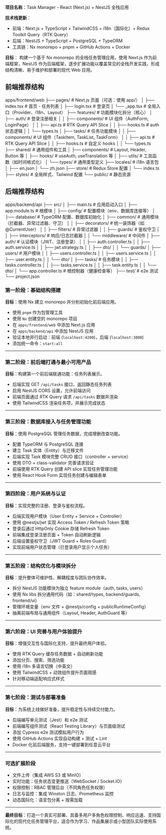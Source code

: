 **项目名称**：Task Manager - React (Next.js) + NestJS 全栈应用

**技术栈更新**：

- 前端：Next.js + TypeScript + TailwindCSS + i18n（国际化）+ Redux Toolkit Query（RTK Query）
- 后端：NestJS + TypeScript + PostgreSQL + TypeORM
- 工具链：Nx monorepo + pnpm + GitHub Actions + Docker

**目标**：
构建一个基于 Nx monorepo 的全栈任务管理应用，使用 Next.js 作为前端框架，NestJS 作为后端框架，逐步扩展功能以覆盖常见的全栈开发实践，形成结构清晰、易于维护和部署的现代 Web 应用。

## 前端推荐结构

apps/frontend/web
├── pages/ # Next.js 页面（可选：使用 app/）
│ ├── index.tsx # 首页 - 任务列表
│ ├── login.tsx # 登录页
│ └── \_app.tsx # 全局入口（Provider、i18n、Layout）
├── features/ # 功能模块化拆分（核心）
│ ├── auth/ # 登录注册相关
│ │ ├── components/ # UI 组件（AuthForm, LoginPage）
│ │ ├── api.ts # RTK Query API Slice
│ │ ├── hooks.ts # auth 状态逻辑
│ │ └── types.ts
│ ├── tasks/ # 任务功能模块
│ │ ├── components/ # UI 组件（TaskItem, TaskList, TaskForm）
│ │ ├── api.ts # RTK Query API Slice
│ │ ├── hooks.ts # 自定义 hooks
│ │ └── types.ts
├── shared/ # 通用组件和工具
│ ├── components/ # Layout, Header, Button 等
│ ├── hooks/ # useAuth, useTranslation 等
│ ├── utils/ # 工具函数（如时间格式化）
│ └── types/ # 通用类型定义
├── locales/ # i18n 语言包
│ ├── en.json
│ └── zh.json
├── store/ # Redux Store 配置
│ └── index.ts
├── styles/ # 全局样式、Tailwind 配置
└── public/ # 静态资源

## 后端推荐结构

apps/backend/api
├── src/
│ ├── main.ts # 应用启动入口
│ ├── app.module.ts # 根模块
│ ├── config/ # 配置模块（env、数据库连接等）
│ ├── database/ # TypeORM 配置、数据库初始化
│ ├── common/ # 通用模块（拦截器、异常过滤器、守卫）
│ │ ├── decorators/ # 统一装饰器（如 @CurrentUser）
│ │ ├── filters/ # 异常过滤器
│ │ ├── guards/ # 鉴权守卫
│ │ ├── interceptors/ # 响应/日志拦截器
│ │ └── middleware/ # 中间件
│ ├── auth/ # 认证模块（JWT、注册登录）
│ │ ├── auth.controller.ts
│ │ ├── auth.service.ts
│ │ ├── jwt.strategy.ts
│ │ ├── dto/
│ │ └── guards/
│ ├── users/ # 用户模块
│ │ ├── users.controller.ts
│ │ ├── users.service.ts
│ │ ├── user.entity.ts
│ │ └── dto/
│ ├── tasks/ # 任务模块
│ │ ├── tasks.controller.ts
│ │ ├── tasks.service.ts
│ │ ├── task.entity.ts
│ │ └── dto/
│ └── app.controller.ts # 根控制器（健康检查等）
├── test/ # e2e 测试
└── project.json

### 第一阶段：基础结构搭建

**目标**：使用 Nx 建立 monorepo 并分别初始化前后端应用。

- 使用 `pnpm` 作为包管理工具
- 使用 `Nx` 创建空的 monorepo 项目
- 在 `apps/frontend/web` 中添加 Next.js 应用
- 在 `apps/backend/api` 中添加 NestJS 应用
- 验证本地并行启动：前端 (`localhost:4200`)，后端 (`localhost:3000`)
- 添加统一命令：`start:all`

---

### 第二阶段：前后端打通与最小可用产品

**目标**：构建第一个前后端联通功能：任务列表展示。

- 后端实现 GET `/api/tasks` 接口，返回静态任务列表
- 启用 NestJS CORS 设置，允许前端访问
- 前端页面通过 RTK Query 请求 `/api/tasks` 数据并渲染
- 使用 TailwindCSS 渲染任务项，并展示完成状态

---

### 第三阶段：数据库接入与任务管理功能

**目标**：使用 PostgreSQL 管理任务数据，完成增删改查功能。

- 配置 TypeORM 与 PostgreSQL 连接
- 建立 Task 实体（Entity）与迁移文件
- 后端实现 Task 模块完整 CRUD 接口（controller + service）
- 使用 DTO + class-validator 完善请求验证
- 前端使用 RTK Query 创建 API slice 实现任务管理功能
- 使用 React Hook Form 实现任务创建与编辑表单

---

### 第四阶段：用户系统与认证

**目标**：实现完整的注册、登录与鉴权流程。

- 后端实现用户模块（User Entity + Service + Controller）
- 使用 @nestjs/jwt 实现 Access Token / Refresh Token 策略
- 登录后通过 HttpOnly Cookie 存储 Refresh Token
- 前端集成登录注册页面 + Token 自动刷新逻辑
- 后端设置鉴权守卫（JWT Guard + Roles Guard）
- 实现前端用户状态管理（已登录用户显示个人任务）

---

### 第五阶段：结构优化与模块拆分

**目标**：提升整体可维护性、解耦程度与团队协作效率。

- 拆分 NestJS 功能模块为独立 feature module（auth, tasks, users）
- 使用 Nx libs 拆分通用代码（如：shared/types, backend/guards, frontend/ui）
- 管理环境变量（env 文件 + @nestjs/config + publicRuntimeConfig）
- 抽离前端布局与通用组件（Layout, Header, AuthGuard 等）

---

### 第六阶段：UI 完善与用户体验提升

**目标**：增强交互性与国际化支持，提升最终用户体验。

- 使用 RTK Query 缓存任务数据 + 自动刷新功能
- 添加分页、搜索、筛选功能
- 使用 i18n 多语言切换（中英文）
- 使用 TailwindCSS + 动效组件提升页面观感
- 针对移动端适配响应式样式

---

### 第七阶段：测试与部署准备

**目标**：为系统上线做好准备，提升稳定性与持续交付能力。

- 后端编写单元测试（Jest）和 e2e 测试
- 前端编写组件测试（React Testing Library）与页面级测试
- 添加 Cypress e2e 测试模拟用户行为
- 使用 GitHub Actions 实现自动构建 + 测试 + Lint
- Docker 化前后端服务，支持一键部署到任意云平台

---

### 可选扩展阶段

- 文件上传（集成 AWS S3 或 MinIO）
- 实时功能：任务状态变更推送（WebSocket / Socket.IO）
- 权限控制：RBAC 管理后台（不同角色任务权限）
- 日志与监控：集成 Winston 日志、Prometheus 监控
- 动态国际化：语言包分离 + 按需加载

---

**最终目标**：打造一个真实可部署、具备多用户多角色权限控制、响应迅速、支持国际化的现代化任务管理平台，适合作为学习、作品集展示或小型团队实际使用系统。
